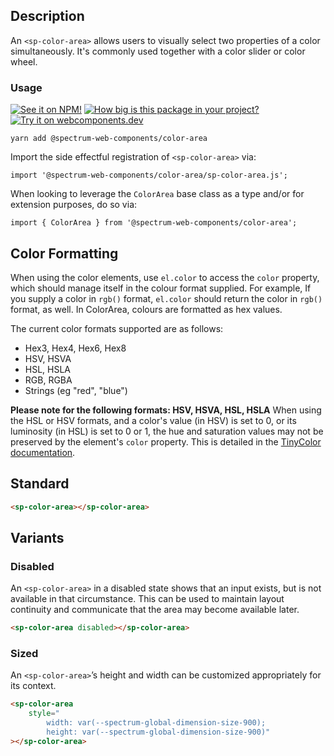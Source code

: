 ## Description

An `<sp-color-area>` allows users to visually select two properties of a color simultaneously. It's commonly used together with a color slider or color wheel.

### Usage

[![See it on NPM!](https://img.shields.io/npm/v/@spectrum-web-components/color-area?style=for-the-badge)](https://www.npmjs.com/package/@spectrum-web-components/color-area)
[![How big is this package in your project?](https://img.shields.io/bundlephobia/minzip/@spectrum-web-components/color-area?style=for-the-badge)](https://bundlephobia.com/result?p=@spectrum-web-components/color-area)
[![Try it on webcomponents.dev](https://img.shields.io/badge/Try%20it%20on-webcomponents.dev-green?style=for-the-badge)](https://webcomponents.dev/edit/collection/fO75441E1Q5ZlI0e9pgq/crxLSSCXLFPpmUsM6GJQ/src/index.ts)

```
yarn add @spectrum-web-components/color-area
```

Import the side effectful registration of `<sp-color-area>` via:

```
import '@spectrum-web-components/color-area/sp-color-area.js';
```

When looking to leverage the `ColorArea` base class as a type and/or for extension purposes, do so via:

```
import { ColorArea } from '@spectrum-web-components/color-area';
```

## Color Formatting

When using the color elements, use `el.color` to access the `color` property, which should manage itself in the colour format supplied. For example, If you supply a color in `rgb()` format, `el.color` should return the color in `rgb()` format, as well. In ColorArea, colours are formatted as hex values.

The current color formats supported are as follows:

-   Hex3, Hex4, Hex6, Hex8
-   HSV, HSVA
-   HSL, HSLA
-   RGB, RGBA
-   Strings (eg "red", "blue")

**Please note for the following formats: HSV, HSVA, HSL, HSLA**
When using the HSL or HSV formats, and a color's value (in HSV) is set to 0, or its luminosity (in HSL) is set to 0 or 1, the hue and saturation values may not be preserved by the element's `color` property. This is detailed in the [TinyColor documentation](https://www.npmjs.com/package/@ctrl/tinycolor).

## Standard

```html
<sp-color-area></sp-color-area>
```

## Variants

### Disabled

An `<sp-color-area>` in a disabled state shows that an input exists, but is not available in that circumstance. This can be used to maintain layout continuity and communicate that the area may become available later.

```html
<sp-color-area disabled></sp-color-area>
```

### Sized

An `<sp-color-area>`’s height and width can be customized appropriately for its context.

```html
<sp-color-area
    style="
        width: var(--spectrum-global-dimension-size-900); 
        height: var(--spectrum-global-dimension-size-900)"
></sp-color-area>
```

<script type="module">
    import '@spectrum-web-components/color-area/sp-color-area.js';
</script>
